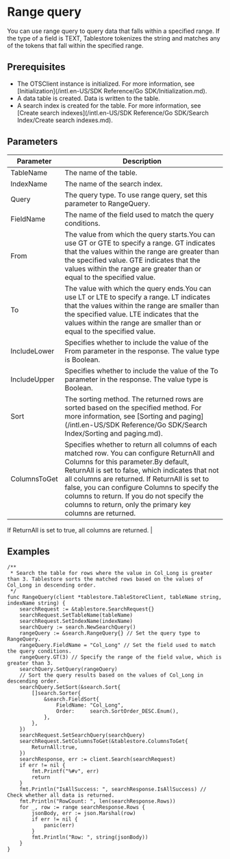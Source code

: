 # Range query

You can use range query to query data that falls within a specified range. If the type of a field is TEXT, Tablestore tokenizes the string and matches any of the tokens that fall within the specified range.

## Prerequisites

-   The OTSClient instance is initialized. For more information, see [Initialization](/intl.en-US/SDK Reference/Go SDK/Initialization.md).
-   A data table is created. Data is written to the table.
-   A search index is created for the table. For more information, see [Create search indexes](/intl.en-US/SDK Reference/Go SDK/Search Index/Create search indexes.md).

## Parameters

|Parameter|Description|
|---------|-----------|
|TableName|The name of the table.|
|IndexName|The name of the search index.|
|Query|The query type. To use range query, set this parameter to RangeQuery.|
|FieldName|The name of the field used to match the query conditions.|
|From|The value from which the query starts.You can use GT or GTE to specify a range. GT indicates that the values within the range are greater than the specified value. GTE indicates that the values within the range are greater than or equal to the specified value. |
|To|The value with which the query ends.You can use LT or LTE to specify a range. LT indicates that the values within the range are smaller than the specified value. LTE indicates that the values within the range are smaller than or equal to the specified value. |
|IncludeLower|Specifies whether to include the value of the From parameter in the response. The value type is Boolean.|
|IncludeUpper|Specifies whether to include the value of the To parameter in the response. The value type is Boolean.|
|Sort|The sorting method. The returned rows are sorted based on the specified method. For more information, see [Sorting and paging](/intl.en-US/SDK Reference/Go SDK/Search Index/Sorting and paging.md).|
|ColumnsToGet|Specifies whether to return all columns of each matched row. You can configure ReturnAll and Columns for this parameter.By default, ReturnAll is set to false, which indicates that not all columns are returned. If ReturnAll is set to false, you can configure Columns to specify the columns to return. If you do not specify the columns to return, only the primary key columns are returned.

If ReturnAll is set to true, all columns are returned. |

## Examples

```
/**
 * Search the table for rows where the value in Col_Long is greater than 3. Tablestore sorts the matched rows based on the values of Col_Long in descending order.
 */
func RangeQuery(client *tablestore.TableStoreClient, tableName string, indexName string) {
    searchRequest := &tablestore.SearchRequest{}
    searchRequest.SetTableName(tableName)
    searchRequest.SetIndexName(indexName)
    searchQuery := search.NewSearchQuery()
    rangeQuery := &search.RangeQuery{} // Set the query type to RangeQuery.
    rangeQuery.FieldName = "Col_Long" // Set the field used to match the query conditions.
    rangeQuery.GT(3) // Specify the range of the field value, which is greater than 3.
    searchQuery.SetQuery(rangeQuery)
    // Sort the query results based on the values of Col_Long in descending order.
    searchQuery.SetSort(&search.Sort{
        []search.Sorter{
            &search.FieldSort{
                FieldName: "Col_Long",
                Order:     search.SortOrder_DESC.Enum(),
            },
        },
    })
    searchRequest.SetSearchQuery(searchQuery)
    searchRequest.SetColumnsToGet(&tablestore.ColumnsToGet{
        ReturnAll:true,
    })
    searchResponse, err := client.Search(searchRequest)
    if err != nil {
        fmt.Printf("%#v", err)
        return
    }
    fmt.Println("IsAllSuccess: ", searchResponse.IsAllSuccess) // Check whether all data is returned.
    fmt.Println("RowCount: ", len(searchResponse.Rows))
    for _, row := range searchResponse.Rows {
        jsonBody, err := json.Marshal(row)
        if err != nil {
            panic(err)
        }
        fmt.Println("Row: ", string(jsonBody))
    }
}
```

